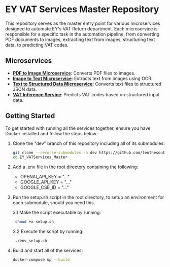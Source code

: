 # EY VAT Services Master Repository

This repository serves as the master entry point for various microservices designed to automate EY's VAT Return department. Each microservice is responsible for a specific task in the automation pipeline, from converting PDF documents to images, extracting text from images, structuring text data, to predicting VAT codes.

## Microservices

- [**PDF to Image Microservice**](https://github.com/leothesouthafrican/EY_PDF2Image-Service): Converts PDF files to images.
- [**Image to Text Microservice**](https://github.com/leothesouthafrican/EY_Image2Text-Service): Extracts text from images using OCR.
- [**Text to Structured Data Microservice**](https://github.com/leothesouthafrican/EY_Text2Structure-Service): Converts text files to structured JSON data.
- [**VAT Inference Service**](https://github.com/leothesouthafrican/EY_VATInference-Service): Predicts VAT codes based on structured input data.

## Getting Started

To get started with running all the services together, ensure you have Docker installed and follow the steps below:

1. Clone the "dev" branch of this repository including all of its submodules:

   ```bash
   git clone --recurse-submodules -b dev https://github.com/leothesouthafrican/EY_VATServices_Master.git
   cd EY_VATServices_Master
   
   ```

2. Add a .env file in the root directory containing the following:

   * OPENAI_API_KEY = "..."
   * GOOGLE_API_KEY = "..."
   * GOOGLE_CSE_ID = "..."
  
3. Run the setup.sh script in the root directory, to setup an environment for each submodule, should you need this.

   3.1 Make the script executable by running:
   ```bash
    chmod +x setup.sh
   ```
   3.2 Execute the script by running:
   ```bash
    ./env_setup.sh
   ```

4. Build and start all of the services:

   ```bash
   docker-compose up --build
   ```
